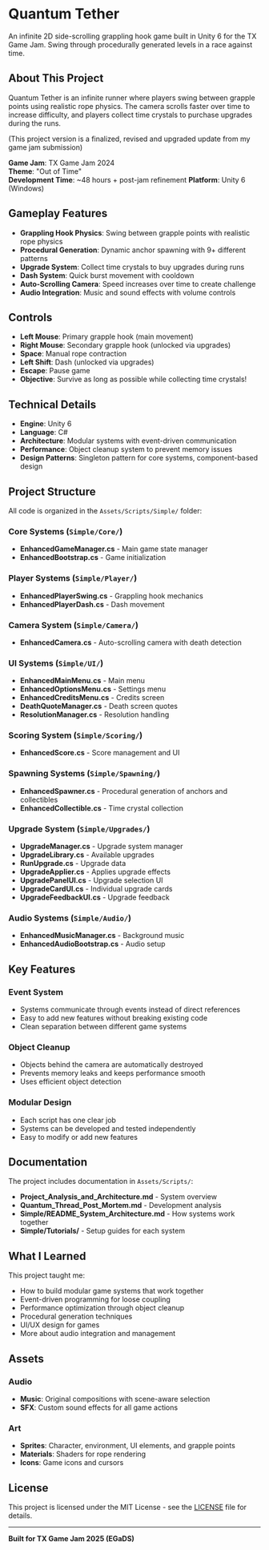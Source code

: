 # Quantum Tether

An infinite 2D side-scrolling grappling hook game built in Unity 6 for the TX Game Jam. Swing through procedurally generated levels in a race against time.

## About This Project

Quantum Tether is an infinite runner where players swing between grapple points using realistic rope physics. The camera scrolls faster over time to increase difficulty, and players collect time crystals to purchase upgrades during the runs. 

(This project version is a finalized, revised and upgraded update from my game jam submission)

**Game Jam**: TX Game Jam 2024  
**Theme**: "Out of Time"  
**Development Time**: ~48 hours + post-jam refinement
**Platform**: Unity 6 (Windows)

## Gameplay Features

- **Grappling Hook Physics**: Swing between grapple points with realistic rope physics
- **Procedural Generation**: Dynamic anchor spawning with 9+ different patterns
- **Upgrade System**: Collect time crystals to buy upgrades during runs
- **Dash System**: Quick burst movement with cooldown
- **Auto-Scrolling Camera**: Speed increases over time to create challenge
- **Audio Integration**: Music and sound effects with volume controls

## Controls

- **Left Mouse**: Primary grapple hook (main movement)
- **Right Mouse**: Secondary grapple hook (unlocked via upgrades)
- **Space**: Manual rope contraction
- **Left Shift**: Dash (unlocked via upgrades)
- **Escape**: Pause game
- **Objective**: Survive as long as possible while collecting time crystals!

## Technical Details

- **Engine**: Unity 6
- **Language**: C#
- **Architecture**: Modular systems with event-driven communication
- **Performance**: Object cleanup system to prevent memory issues
- **Design Patterns**: Singleton pattern for core systems, component-based design

## Project Structure

All code is organized in the `Assets/Scripts/Simple/` folder:

### Core Systems (`Simple/Core/`)
- **EnhancedGameManager.cs** - Main game state manager
- **EnhancedBootstrap.cs** - Game initialization

### Player Systems (`Simple/Player/`)
- **EnhancedPlayerSwing.cs** - Grappling hook mechanics
- **EnhancedPlayerDash.cs** - Dash movement

### Camera System (`Simple/Camera/`)
- **EnhancedCamera.cs** - Auto-scrolling camera with death detection

### UI Systems (`Simple/UI/`)
- **EnhancedMainMenu.cs** - Main menu
- **EnhancedOptionsMenu.cs** - Settings menu
- **EnhancedCreditsMenu.cs** - Credits screen
- **DeathQuoteManager.cs** - Death screen quotes
- **ResolutionManager.cs** - Resolution handling

### Scoring System (`Simple/Scoring/`)
- **EnhancedScore.cs** - Score management and UI

### Spawning Systems (`Simple/Spawning/`)
- **EnhancedSpawner.cs** - Procedural generation of anchors and collectibles
- **EnhancedCollectible.cs** - Time crystal collection

### Upgrade System (`Simple/Upgrades/`)
- **UpgradeManager.cs** - Upgrade system manager
- **UpgradeLibrary.cs** - Available upgrades
- **RunUpgrade.cs** - Upgrade data
- **UpgradeApplier.cs** - Applies upgrade effects
- **UpgradePanelUI.cs** - Upgrade selection UI
- **UpgradeCardUI.cs** - Individual upgrade cards
- **UpgradeFeedbackUI.cs** - Upgrade feedback

### Audio Systems (`Simple/Audio/`)
- **EnhancedMusicManager.cs** - Background music
- **EnhancedAudioBootstrap.cs** - Audio setup

## Key Features

### Event System
- Systems communicate through events instead of direct references
- Easy to add new features without breaking existing code
- Clean separation between different game systems

### Object Cleanup
- Objects behind the camera are automatically destroyed
- Prevents memory leaks and keeps performance smooth
- Uses efficient object detection

### Modular Design
- Each script has one clear job
- Systems can be developed and tested independently
- Easy to modify or add new features


## Documentation

The project includes documentation in `Assets/Scripts/`:
- **Project_Analysis_and_Architecture.md** - System overview
- **Quantum_Thread_Post_Mortem.md** - Development analysis
- **Simple/README_System_Architecture.md** - How systems work together
- **Simple/Tutorials/** - Setup guides for each system

## What I Learned

This project taught me:
- How to build modular game systems that work together
- Event-driven programming for loose coupling
- Performance optimization through object cleanup
- Procedural generation techniques
- UI/UX design for games
- More about audio integration and management

## Assets

### Audio
- **Music**: Original compositions with scene-aware selection
- **SFX**: Custom sound effects for all game actions

### Art
- **Sprites**: Character, environment, UI elements, and grapple points
- **Materials**: Shaders for rope rendering
- **Icons**: Game icons and cursors

## License

This project is licensed under the MIT License - see the [LICENSE](LICENSE) file for details.

---

**Built for TX Game Jam 2025 (EGaDS)**